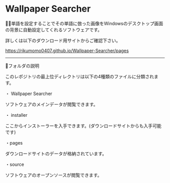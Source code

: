 # Wallpaper Searcher

💁‍♂️単語を設定することでその単語に倣った画像をWindowsのデスクトップ画面の背景に自動設定してくれるソフトウェアです。

詳しくは以下のダウンロード用サイトからご確認下さい。

https://rikumomo0407.github.io/Wallpaper-Searcher/pages

***

📁フォルダの説明

このレポジトリの最上位ディレクトリは以下の4種類のファイルに分類されます。

・ Wallpaper Searcher

ソフトウェアのメインデータが閲覧できます。

・ installer

ここからインストーラーを入手できます。(ダウンロードサイトからも入手可能です)

・pages

ダウンロードサイトのデータが格納されています。

・source

ソフトウェアのオープンソースが閲覧できます。